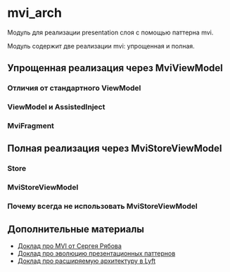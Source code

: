 # mvi_arch

Модуль для реализации presentation слоя с помощью паттерна mvi.

Модуль содержит две реализации mvi: упрощенная и полная.

## Упрощенная реализация через MviViewModel

### Отличия от стандартного ViewModel

### ViewModel и AssistedInject

### MviFragment

## Полная реализация через MviStoreViewModel

### Store

### MviStoreViewModel

### Почему всегда не использовать MviStoreViewModel

## Дополнительные материалы

- [Доклад про MVI от Сергея Рябова]()
- [Доклад про эволюцию презентационных паттернов]()
- [Доклад про расширяемую архитектуру в Lyft]()

